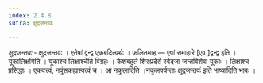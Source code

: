 ```yaml
---
index: 2.4.8
sutra: क्षुद्रजन्तवः

---
```

_क्षुद्रजन्तवः_ - क्षुद्रजन्तवः । एतेषां द्वन्द्व एकबदित्यर्थः । फलितमाह — एषां समाहारे [एव ]द्वन्द्व इति । यूकालिक्षमिति । यूकाश्च लिक्षाश्चेति विग्रहः । केशबहुले शिरःप्रदेसे स्वेदजा जन्तविशेषा यूकाः । लिक्षाश्च प्रसिद्धाः । एकवत्त्वं, नपुंसकह्यस्वत्वं च । आ नकुलादिति ।नकुलपर्यन्ताः क्षुद्रजन्तवः॑ इति भाष्यादिति भावः ।